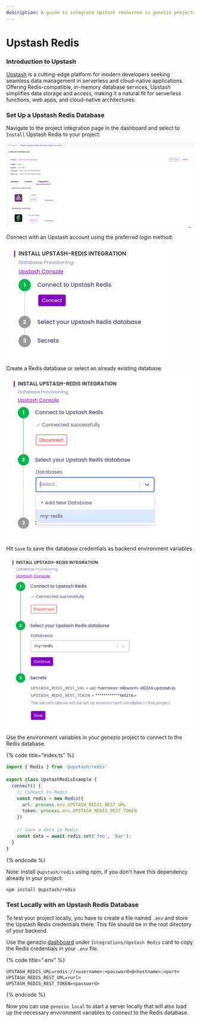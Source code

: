 ```yaml
---
description: A guide to integrate Upstash resources in genezio projects
---
```


# Upstash Redis

### Introduction to Upstash

[Upstash](https://upstash.com/) is a cutting-edge platform for modern developers seeking seamless data management in serverless and cloud-native applications. Offering Redis-compatible, in-memory database services, Upstash simplifies data storage and access, making it a natural fit for serverless functions, web apps, and cloud-native architectures.

### Set Up a Upstash Redis Database

Navigate to the project integration page in the dashboard and select to `Install` Upstash Redis to your project:

![](<../.gitbook/assets/image (39) (1).png>)

Connect with an Upstash account using the preferred login method:

![](<../.gitbook/assets/image (43) (1).png>)

Create a Redis database or select an already existing database:

![](<../.gitbook/assets/image (42) (1).png>)

Hit `Save` to save the database credentials as backend environment variables

![](<../.gitbook/assets/image (44) (1).png>)

Use the environment variables in your genezio project to connect to the Redis database.

{% code title="index.ts" %}
```typescript
import { Redis } from '@upstash/redis'

export class UpstashRedisExample {
  connect() {
    // Connect to Redis
    const redis = new Redis({
      url: process.env.UPSTASH_REDIS_REST_URL
      token: process.env.UPSTASH_REDIS_REST_TOKEN
    })

    // Save a data in Redis    
    const data = await redis.set('foo', 'bar');
  }
}
```
{% endcode %}

Note: Install `@upstash/redis` using npm, if you don't have this dependency already in your project:

```bash
npm install @upstash/redis
```

### Test Locally with an Upstash Redis Database

To test your project locally, you have to create a file named `.env` and store the Upstash Redis credentials there. This file should be in the root directory of your backend.

Use the genezio [dashboard](https://app.genez.io) under `Integrations/Upstash Redis` card to copy the Redis credentials in your `.env` file.

{% code title=".env" %}
```
UPSTASH_REDIS_URL=redis://<username>:<password>@<hostname>:<port>
UPSTASH_REDIS_REST_URL=<url>
UPSTASH_REDIS_REST_TOKEN=<password>
```
{% endcode %}

Now you can use `genezio local` to start a server locally that will also load up the necessary environment variables to connect to the Redis database.

